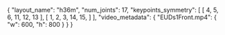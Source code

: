 {
    "layout_name": "h36m",
    "num_joints": 17,
    "keypoints_symmetry": [
        [
            4,
            5,
            6,
            11,
            12,
            13
        ],
        [
            1,
            2,
            3,
            14,
            15,
        ]
    ],
    "video_metadata": {
        "EUDs1Front.mp4": {
            "w": 600,
            "h": 800
        }
    }
}
